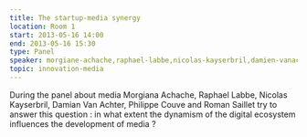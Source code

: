 ```yaml
---
title: The startup-media synergy
location: Room 1
start: 2013-05-16 14:00
end: 2013-05-16 15:30
type: Panel
speaker: morgiane-achache,raphael-labbe,nicolas-kayserbril,damien-vanachter,philippe-couve,romain-saillet
topic: innovation-media
---
```


During the panel about media Morgiana Achache, Raphael Labbe, Nicolas Kayserbril, Damian Van Achter, Philippe Couve and Roman Saillet try to answer this question : in what extent the dynamism of the digital ecosystem influences the development of media ?